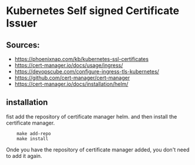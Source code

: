 # Kubernetes Self signed Certificate Issuer

## Sources: 

- https://phoenixnap.com/kb/kubernetes-ssl-certificates
- https://cert-manager.io/docs/usage/ingress/
- https://devopscube.com/configure-ingress-tls-kubernetes/
- https://github.com/cert-manager/cert-manager
- https://cert-manager.io/docs/installation/helm/

## installation

fist add the repository of certificate manager helm. and then install the certificate manager. 

``` shell
    make add-repo
    make install
```

Onde you have the repository of certificate manager added, you don't need to add it again.